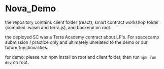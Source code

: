 # Nova_Demo

the repository contains client folder (react), smart contract workshop folder (compiled .wasm and terra.js), and backend on root. 

the deployed SC was a Terra Academy contract about LP's. For spacecamp submission / practice only and ultimately unrelated to the demo or our future functionalities.

for demo: please run npm install on root and client folder, then run `npm run dev` on root.
